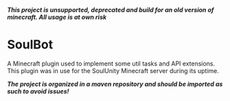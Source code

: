 _**This project is unsupported, deprecated and build for an old version of minecraft. All usage is at own risk**_

# SoulBot

A Minecraft plugin used to implement some util tasks and API extensions.
This plugin was in use for the SoulUnity Minecraft server during its uptime.

_**The project is organized in a maven repository and should be imported as such to avoid issues!**_
